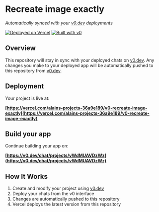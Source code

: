 # Recreate image exactly

*Automatically synced with your [v0.dev](https://v0.dev) deployments*

[![Deployed on Vercel](https://img.shields.io/badge/Deployed%20on-Vercel-black?style=for-the-badge&logo=vercel)](https://vercel.com/alains-projects-36a9e189/v0-recreate-image-exactly)
[![Built with v0](https://img.shields.io/badge/Built%20with-v0.dev-black?style=for-the-badge)](https://v0.dev/chat/projects/vWdMUAVDzWz)

## Overview

This repository will stay in sync with your deployed chats on [v0.dev](https://v0.dev).
Any changes you make to your deployed app will be automatically pushed to this repository from [v0.dev](https://v0.dev).

## Deployment

Your project is live at:

**[https://vercel.com/alains-projects-36a9e189/v0-recreate-image-exactly](https://vercel.com/alains-projects-36a9e189/v0-recreate-image-exactly)**

## Build your app

Continue building your app on:

**[https://v0.dev/chat/projects/vWdMUAVDzWz](https://v0.dev/chat/projects/vWdMUAVDzWz)**

## How It Works

1. Create and modify your project using [v0.dev](https://v0.dev)
2. Deploy your chats from the v0 interface
3. Changes are automatically pushed to this repository
4. Vercel deploys the latest version from this repository